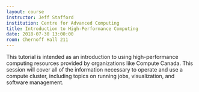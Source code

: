 ```yaml
---
layout: course
instructor: Jeff Stafford
institution: Centre for Advanced Computing
title: Introduction to High-Performance Computing
date: 2018-07-30 13:00:00
room: Chernoff Hall 211
---
```


This tutorial is intended as an introduction to using high-performance computing
resources provided by organizations like Compute Canada. This session will cover
all of the information necessary to operate and use a compute cluster, including
topics on running jobs, visualization, and software management.
